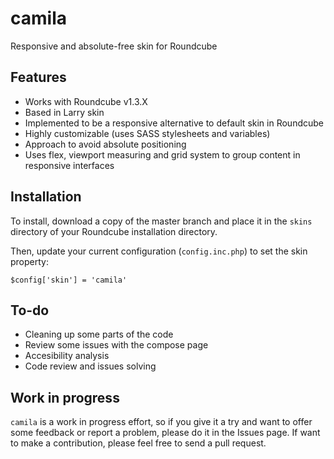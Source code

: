 # camila
Responsive and absolute-free skin for Roundcube

## Features

* Works with Roundcube v1.3.X
* Based in Larry skin
* Implemented to be a responsive alternative to default skin in Roundcube
* Highly customizable (uses SASS stylesheets and variables)
* Approach to avoid absolute positioning
* Uses flex, viewport measuring and grid system to group content in responsive interfaces

## Installation

To install, download a copy of the master branch and place it in the `skins` directory of your Roundcube installation directory.

Then, update your current configuration (`config.inc.php`) to set the skin property:

```
$config['skin'] = 'camila'
```

## To-do

* Cleaning up some parts of the code
* Review some issues with the compose page
* Accesibility analysis
* Code review and issues solving

## Work in progress

`camila` is a work in progress effort, so if you give it a try and want to offer some feedback or report a problem, please do it in the Issues page. If want to make a contribution, please feel free to send a pull request.
